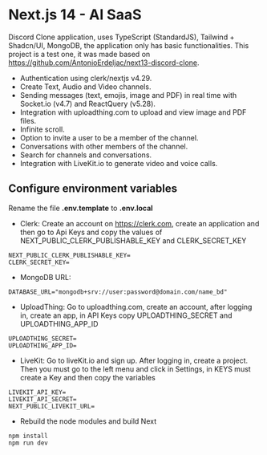 # Next.js 14 - AI SaaS

Discord Clone application, uses TypeScript (StandardJS), Tailwind + Shadcn/UI, MongoDB, the application only has basic functionalities. This project is a test one, it was made based on https://github.com/AntonioErdeljac/next13-discord-clone.

- Authentication using clerk/nextjs v4.29.
- Create Text, Audio and Video channels.
- Sending messages (text, emojis, image and PDF) in real time with Socket.io (v4.7) and ReactQuery (v5.28).
- Integration with uploadthing.com to upload and view image and PDF files.
- Infinite scroll.
- Option to invite a user to be a member of the channel.
- Conversations with other members of the channel.
- Search for channels and conversations.
- Integration with LiveKit.io to generate video and voice calls.

## Configure environment variables

Rename the file **.env.template** to **.env.local**

- Clerk: Create an account on https://clerk.com, create an application and then go to Api Keys and copy the values of NEXT_PUBLIC_CLERK_PUBLISHABLE_KEY and CLERK_SECRET_KEY

```
NEXT_PUBLIC_CLERK_PUBLISHABLE_KEY=
CLERK_SECRET_KEY=
```

- MongoDB URL:

```
DATABASE_URL="mongodb+srv://user:password@domain.com/name_bd"
```

- UploadThing: Go to uploadthing.com, create an account, after logging in, create an app, in API Keys copy UPLOADTHING_SECRET and UPLOADTHING_APP_ID

```
UPLOADTHING_SECRET=
UPLOADTHING_APP_ID=
```

- LiveKit: Go to liveKit.io and sign up. After logging in, create a project. Then you must go to the left menu and click in Settings, in KEYS must create a Key and then copy the variables

```
LIVEKIT_API_KEY=
LIVEKIT_API_SECRET=
NEXT_PUBLIC_LIVEKIT_URL=
```

- Rebuild the node modules and build Next

```
npm install
npm run dev
```
